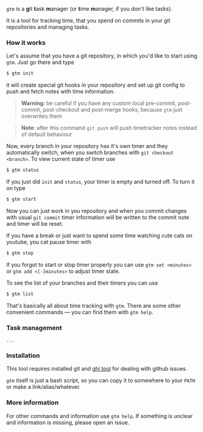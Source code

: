 `gtm` is a **g**it **t**ask **m**anager (or **t**ime **m**anager, if you don't like tasks).

It is a tool for tracking time, that you spend on commits in your git repositories and managing tasks.

### How it works

Let's assume that you have a git repository, in which you'd like to start using `gtm`. Just go there and type
```bash
$ gtm init
```
it will create special git hooks in your repository and set up git config to push and fetch notes with time information.

> **Warning**: be careful if you have any custom local pre-commit, post-commit, post-checkout and post-merge hooks, because `gtm` just overwrites them

> **Note**: after this command `git push` will push timetracker notes instead of default behaviour

Now, every branch in your repository has it's own timer and they automatically switch, when you switch branches with `git checkout <branch>`. 
To view current state of timer use
```bash
$ gtm status
```
If you just did `init` and `status`, your timer is empty and turned off. To turn it on type
```bash
$ gtm start
```

Now you can just work in you repository and when you commit changes with usual `git commit` timer information will be written to the commit note and timer will be reset.

If you have a break or just want to spend some time watching cute cats on youtube, you cat pause timer with
```bash
$ gtm stop
```

If you forgot to start or stop timer properly you can use `gtm set <minutes>` or `gtm add <[-]minutes>` to adjust timer state.

To see the list of your branches and their timers you can use
```bash
$ gtm list
```

That's basically all about time tracking with `gtm`. There are some other convenient commands — you can find them with `gtm help`.

### Task management

`...`

### Installation

This tool requires installed git and [ghi tool](https://github.com/stephencelis/ghi) for dealing with github issues.

`gtm` itself is just a bash script, so you can copy it to somewhere to your `PATH` or make a link/alias/whatever.

### More information

For other commands and information use `gtm help`. If something is unclear and information is missing, please open an issue.

